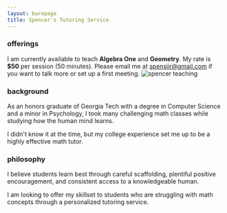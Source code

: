 ```yaml
---
layout: barepage
title: Spencer's Tutoring Service
---
```


### offerings
I am currently available to teach **Algebra One** and **Geometry**. My rate is **$50** per session (50 minutes). Please email me at <spensiir@gmail.com> if you want to talk more or set up a first meeting. 
![spencer teaching](assets\images\spencertutor.jpg)
### background
As an honors graduate of Georgia Tech with a degree in Computer Science and a minor in Psychology, I took many challenging math classes while studying how the human mind learns. 

I didn't know it at the time, but my college experience set me up to be a highly effective math tutor. 
### philosophy
I believe students learn best through careful scaffolding, plentiful positive encouragement, and consistent access to a knowledgeable human. 

I am looking to offer my skillset to students who are struggling with math concepts through a personalized tutoring service.

